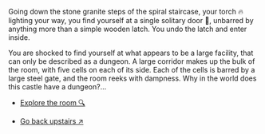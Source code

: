 Going down the stone granite steps of the spiral staircase, your torch 🔥 lighting your way, you find yourself at a single solitary door 🚪, unbarred by anything more than a simple wooden latch. You undo the latch and enter inside. 

You are shocked to find yourself at what appears to be a large facility, that can only be described as a dungeon. A large corridor makes up the bulk of the room, with five cells on each of its side. Each of the cells is barred by a large steel gate, and the room reeks with dampness. Why in the world does this castle have a dungeon?...

- [Explore the room 🔍](../4/0.md)

- [Go back upstairs ↗](6-B.md)